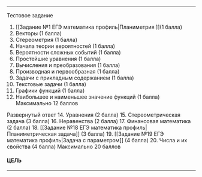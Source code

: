 * * *
Тестовое задание
1. [[Задание №1 ЕГЭ математика профиль|Планиметрия ]](1 балла)
2. Векторы (1 балла)
3. Стереометрия (1 балла)
4. Начала теории вероятностей (1 балла)
5. Вероятности сложных событий (1 балла)
6. Простейшие уравнения (1 балла)
7. Вычисления и преобразования (1 балла)
8. Производная и первообразная (1 балла)
9. Задачи с прикладным содержанием (1 балла)
10. Текстовые задачи (1 балла)
11. Графики функций (1 балла)
12. Наибольшее и наименьшее значение функций (1 балла)
Максимально 12 баллов

Развернутый ответ
14. Уравнения (2 балла)
15. Стереометрическая задача (3 балла)
16. Неравенства (2 балла)
17. Финансовая математика (2 балла)
18. [[Задание №18 ЕГЭ математика профиль|Планиметрическая задача]] (3 балла)
19. [[Задание №19 ЕГЭ математика профиль|Задача с параметром]] (4 балла)
20. Числа и их свойства (4 балла)
Максимально 20 баллов

#### ЦЕЛЬ


* * *